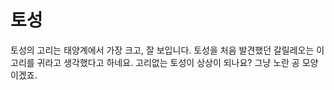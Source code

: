# 토성

토성의 고리는 태양계에서 가장 크고, 잘 보입니다. 토성을 처음 발견했던 갈릴레오는
이 고리를 귀라고 생각했다고 하네요. 고리없는 토성이 상상이 되나요? 그냥 노란 공
모양이겠죠.
